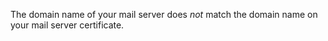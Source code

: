 The domain name of your mail server does *not* match the domain name on your mail server certificate.
